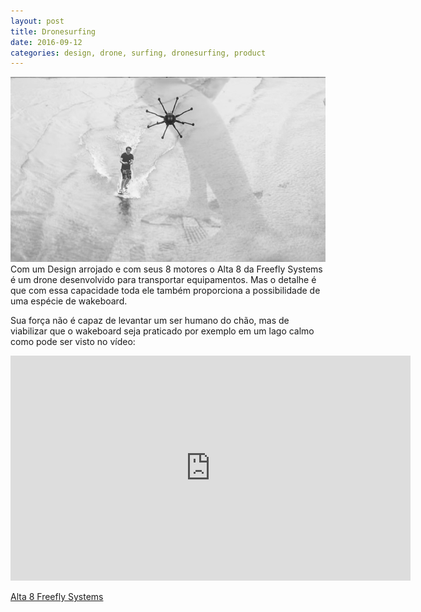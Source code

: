 ```yaml
---
layout: post
title: Dronesurfing
date: 2016-09-12
categories: design, drone, surfing, dronesurfing, product
---
```


<img src="/images/fulls/03.jpg" class="fit image">Com um Design arrojado e com seus 8 motores o Alta 8 da Freefly Systems é um drone desenvolvido para transportar equipamentos. Mas o detalhe é que com essa capacidade toda ele também proporciona a possibilidade de uma espécie de wakeboard.

Sua força não é capaz de levantar um ser humano do chão, mas de viabilizar que o wakeboard seja praticado por exemplo em um lago calmo como pode ser visto no vídeo:

<iframe width="640" height="360" src="https://www.youtube.com/embed/BuRf6r0LuL8" frameborder="0" allowfullscreen></iframe>

<a href="http://freeflysystems.com/alta-8/specs">Alta 8 Freefly Systems</a> 
